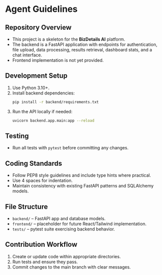 # Agent Guidelines

## Repository Overview
- This project is a skeleton for the **BizDetails AI** platform.
- The backend is a FastAPI application with endpoints for authentication, file upload, data processing, results retrieval, dashboard stats, and a chat interface.
- Frontend implementation is not yet provided.

## Development Setup
1. Use Python 3.10+.
2. Install backend dependencies:
   ```bash
   pip install -r backend/requirements.txt
   ```
3. Run the API locally if needed:
   ```bash
   uvicorn backend.app.main:app --reload
   ```

## Testing
- Run all tests with `pytest` before committing any changes.

## Coding Standards
- Follow PEP8 style guidelines and include type hints where practical.
- Use 4 spaces for indentation.
- Maintain consistency with existing FastAPI patterns and SQLAlchemy models.

## File Structure
- `backend/` – FastAPI app and database models.
- `frontend/` – placeholder for future React/Tailwind implementation.
- `tests/` – pytest suite exercising backend behavior.

## Contribution Workflow
1. Create or update code within appropriate directories.
2. Run tests and ensure they pass.
3. Commit changes to the main branch with clear messages.

